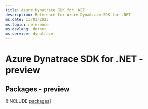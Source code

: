 ```yaml
---
title: Azure Dynatrace SDK for .NET
description: Reference for Azure Dynatrace SDK for .NET
ms.date: 11/03/2023
ms.topic: reference
ms.devlang: dotnet
ms.service: dynatrace
---
```

# Azure Dynatrace SDK for .NET - preview
## Packages - preview
[!INCLUDE [packages](dynatrace-index.md)]